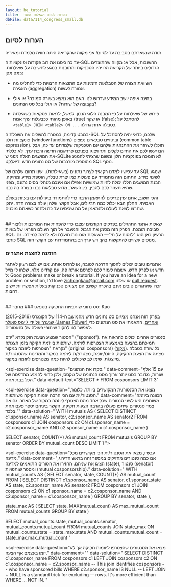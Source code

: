 ```yaml
---
layout: he_tutorial
title:  הערות לסיום ושאלות אתגר
dbFile: data/114_congress_small.db
---
```


<a name="closing_remarks"></a>
## הערות לסיום
תודה שנשארתם בסביבה עד לסיום! אני מקווה שהקריאה היתה חוויה מלמדת ומאיריה.

עד כה כיסנו את רוב פקודות ופונקציות ה-SQL החשובות, אבל אנ מקווה שהתוצרים הגדולים ביותר של הקריאה הזו יהיו הטכניקות והתובנות בנוגע לחשיבה על שאילתות. כמה מהן:
- <p> השוואת הצורה של הטבלאות הזמינות עם התוצאות הרצויות כדי להחליט מה האגירה (aggregation) אמורה לעשות.</p>
- <p>בחינה איפה יושב המידע שדרוש לנו. האם הוא נמצא בשורה סמוכה? או אולי בקבוצה של שורות? או אולי בכל סט הנתונים?</p>
- <p>פירוש של שאילתות על פי המבנה הלוגי הנכון. למשל, לראות פסקאות בשאילתה באופן מהותי ככבעלות ערך אמת (true) או שקר (false); להסתכל על <br><code dir="ltr">&lt;table1&gt; JOIN &lt;table2&gt; ON ...</code> כטבלה אחת גדולה.</p>

במבט קדימה, במטרה להשלים את השכלת ה-SQL שלכם, כדאי יהיה להסתכל על פונקציות חלון (window functions) וביטויים טבלאיים נפוצים (common table expression). תוכלו לשחזר את ההתנהגות שלהם עם הטכניקות שלמדתם עד כה, אבל הם יעשו לכם את החיים לקלים ותר ויציגו בפניכם פרדיגמה חדשה ורבת ערך. לא כללתי את המושגים האלה מפני ש-SQLite לא תומכה בפונקציות חלון ומשום שרציתי להמנע מהוספת מורכבות של סט נתונים חדש ודיאלקט SQL נוסף.

עד עכישיו למדנו רק איך לצרוך נתונים (בשאילתות). ישנו תחום שלהם של SQL שנוגע לשינוי מידע. התחום הזה מתמודד עם פעולות כמו יצרת טבלה, הוספת מידע ומחיקה. הבנת המושגים הללו יכולה להיות שמושיות אפילו אם אינכם מנהלי בסיס נתונם, מפני שהיא תעזור לכם להבין, בין השאר, מדוע טבלאות נבנו בצורה בה נבנו.

והכי חשוב, אתם עדן צריכים להתאמן הרבה כדי להתמודד ביעילות עם בעיות בעולם האמיתי. החלק הבא יכלול כמה תרגילים, אבל הקושי שלהן עולה בצורה חדה. יתכן שתרצו לצאת לעולם ולהתאמן על מה שכיסינו עד כה ולחזור כשאתם מוכנים.



<br />
<a name="challenge_questions"></a>
## שאלות אתגר
התרגילים בפרקים הקודמים עוצבו כדי להפחית את המורכבות וליצור סביבה תומכת. הפרק הזה מסמן את הגבול והמעבר אל תוך העולם הפראי של בעיות SQL. הרעיון כאן הוא "לנסות על חי"&mdash; השאלות מוכוונות תועלת ולא לרמת למיידה. גם כותבי SQL מנוסים עשויים להתקשות בהן; ויש ערך רב בהתמודדות עם הקושי הזה.

<a name="call_for_problems"></a>
<div class="sideNote">
  <H3>הזמנה להצגת אתגרים</H3>
  <p>אתגרים טובים יכולים להפוך הדרכה לטובה, או להרוס אותה. אם יש לכם רעיון לאתגר חדש או לפרק חדש, אשמח לעזור לכם לפרסם אותה פה, עם קרדיט מלא. שלחו לי מייל ל:
Good problems make or break a tutorial. If you have an idea for a new problem or section, I'd love <a href="mailto:zichongkao+web@gmail.com">zichongkao@gmail.com</a> או שלחו <a href="https://github.com/zichongkao/selectstarsql">pull request</a>. זכרו שאתגרים טובים אינם בהכרח קשים; הם מציגים טכניקות בעלות אפשרויות יישום רחבות.</p>
</div>

<br />
<a name="senate_cosponsorship"></a>
##  סט נתוני שותפויות החקיקה בסנאט
### מחבר: Kao

בפרק הזה אנחנו מציגים סט נתונים חדש מהמושב ה-114 של הקונגרס (2015-2016) <a href="http://jhfowler.ucsd.edu/cosponsorship.htm">שנערך על ידי ג’ימס פאולר (James Folwer) ואחרים</a>. התאמתי את סט הנתונים כדי לאפשר לנו לחקור שיתופי פעולה של סנאטורים.

הסטור שמציג הצעת חוק נקרא "יוזם" (“sponsot”). סנטורים אחרים יכולים להראות את תמיכתם בהצעה באמצעות הצטרפות ליוזמה. שותפות ביוזמת חקיקה בזמן הצגתה נקראת "הצטרפות ליוזמה במקור" (original cosponsors)  (<a href="https://www.congress.gov/resources/display/content/How+Our+Laws+Are+Made+-+Learn+About+the+Legislative+Process#HowOurLawsAreMade-LearnAbouttheLegislativeProcess-IntroductionandReferraltoCommittee">מקור</a>).
כל שורה בטבלה מציגה את הצעת החקיקה, היוזם/יוזמת, מצטרפ/ת ליוזמה במקור והמדינות שהסנטור/ת מייצג/ת. שימו לב שיכולים להיות כמה מצטרפים ליוזמה במקור.


<sql-exercise
  data-question="סקרו את הנתונים."
  data-comment="עם 15 אלף שורות, מדובר בסט יותר ארוך מסט הנתונים של טקסס, ולכן כדאי להמנע מהדפסה של הכל בבת אחת."
  data-default-text="SELECT * FROM cosponsors LIMIT 3"
  ></sql-exercise>

<sql-exercise
  data-question="מצאו את הסנטור/ית המקושרים ביותר. כלומר, הסנטור/ית עם הכי הרבה יוזמות חקיקה משותפות."
  data-comment="הכוונה ביוזמה משותפת היא לשני סנטורים שכל אחד מהם הצטרף ליוזמה במקור של האחר. גם אם צמד סנטורים שיתפו פעולה בהרבה הצעות חקיקה, הקשר ביניהם יספר פעם אחת בלבד.”"
  data-solution="
WITH mutuals AS (
  SELECT DISTINCT
    c1.sponsor_name AS senator,
    c2.sponsor_name AS senator2
  FROM cosponsors c1
  JOIN cosponsors c2
    ON c1.sponsor_name = c2.cosponsor_name
    AND c2.sponsor_name = c1.cosponsor_name
)

SELECT senator, COUNT(*) AS mutual_count
FROM mutuals
GROUP BY senator
ORDER BY mutual_count DESC
LIMIT 1 "></sql-exercise>

<sql-exercise
  data-question="עכשיו, מצאו את הסנטור/ית הכי מקושרים מכל מדינה."
  data-comment="אם כמה סנטורים מחזיקים במספר זהה בראש הדירוג, הציגו את שניהם. החזירו את הטורים התואמים למדינה (state), סנטור (senator) ומספר שותפויות (mutual cosponsorship)."
  data-solution="
WITH mutual_counts AS (
  SELECT
    senator, state, COUNT(*) AS mutual_count
  FROM (
    SELECT DISTINCT
      c1.sponsor_name AS senator,
      c1.sponsor_state AS state,
      c2.sponsor_name AS senator2
    FROM cosponsors c1
    JOIN cosponsors c2
      ON c1.sponsor_name = c2.cosponsor_name
      AND c2.sponsor_name = c1.cosponsor_name
    )
  GROUP BY senator, state
),

state_max AS (
  SELECT
    state,
    MAX(mutual_count) AS max_mutual_count
  FROM mutual_counts
  GROUP BY state
)

SELECT
  mutual_counts.state,
  mutual_counts.senator,
  mutual_counts.mutual_count
FROM mutual_counts
JOIN state_max
  ON mutual_counts.state = state_max.state
  AND mutual_counts.mutual_count = state_max.max_mutual_count
"
  ></sql-exercise>

<sql-exercise
  data-question="מצאו את הסנטורים שהצטרפו ליוזמות חקיקה אך לא יזמו בעצמם אף הצעה."
  data-comment=""
  data-solution="
SELECT DISTINCT c1.cosponsor_name
FROM cosponsors c1
LEFT JOIN cosponsors c2
 ON c1.cosponsor_name = c2.sponsor_name
 -- This join identifies cosponsors
 -- who have sponsored bills
WHERE c2.sponsor_name IS NULL
-- LEFT JOIN + NULL is a standard trick for excluding
-- rows. It's more efficient than WHERE ... NOT IN.
"
  ></sql-exercise>
